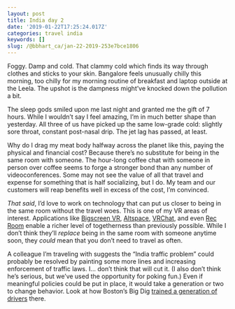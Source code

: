 ```yaml
---
layout: post
title: India day 2
date: '2019-01-22T17:25:24.017Z'
categories: travel india
keywords: []
slug: /@bbhart_ca/jan-22-2019-253e7bce1806
---
```


Foggy. Damp and cold. That clammy cold which finds its way through clothes and sticks to your skin. Bangalore feels unusually chilly this morning, too chilly for my morning routine of breakfast and laptop outside at the Leela. The upshot is the dampness might’ve knocked down the pollution a bit.

The sleep gods smiled upon me last night and granted me the gift of 7 hours. While I wouldn’t say I feel amazing, I’m in much better shape than yesterday. All three of us have picked up the same low-grade cold: slightly sore throat, constant post-nasal drip. The jet lag has passed, at least.

Why do I drag my meat body halfway across the planet like this, paying the physical and financial cost? Because there’s no substitute for being in the same room with someone. The hour-long coffee chat with someone in person over coffee seems to forge a stronger bond than any number of videoconferences. Some may not see the value of all that travel and expense for something that is half socializing, but I do. My team and our customers will reap benefits well in excess of the cost, I’m convinced.

_That said_, I’d love to work on technology that can put us closer to being in the same room without the travel woes. This is one of my VR areas of interest. Applications like [Bigscreen VR](https://bigscreenvr.com/), [Altspace](https://altvr.com/), [VRChat](https://www.vrchat.net/), and even [Rec Room](https://store.steampowered.com/app/471710/Rec_Room/) enable a richer level of togetherness than previously possible. While I don’t think they’ll _replace_ being in the same room with someone anytime soon, they _could_ mean that you don’t need to travel as often.

A colleague I’m traveling with suggests the “India traffic problem” could probably be resolved by painting some more lines and increasing enforcement of traffic laws. I… don’t think that will cut it. (I also don’t think he’s serious, but we’ve used the opportunity for poking fun.) Even if meaningful policies could be put in place, it would take a generation or two to change behavior. Look at how Boston’s Big Dig [trained a generation of drivers](https://www.amazon.com/Boston-Drivers-Handbook-Big-Dig/dp/0201622254) there.
